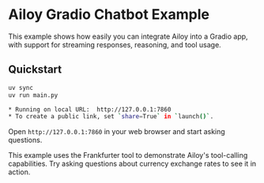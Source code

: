 # Ailoy Gradio Chatbot Example

This example shows how easily you can integrate Ailoy into a Gradio app, with support for streaming responses, reasoning, and tool usage.

## Quickstart

```bash
uv sync
uv run main.py

* Running on local URL:  http://127.0.0.1:7860
* To create a public link, set `share=True` in `launch()`.
```

Open `http://127.0.0.1:7860` in your web browser and start asking questions.

This example uses the Frankfurter tool to demonstrate Ailoy's tool-calling capabilities. Try asking questions about currency exchange rates to see it in action.
